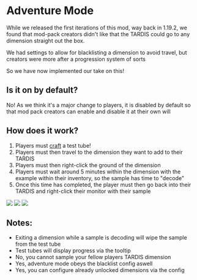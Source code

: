 # Adventure Mode

While we released the first iterations of this mod, way back in 1.19.2,
we found that mod-pack creators didn't like that the TARDIS could go to any dimension straight out the box.

We had settings to allow for blacklisting a dimension to avoid travel, but creators were more after a progression system of sorts

So we have now implemented our take on this!

## Is it on by default?
No! As we think it's a major change to players, it is disabled by default so that mod pack creators can enable and disable it at their own will

## How does it work? 
1. Players must [craft](Crafting-Table-Recipes.md#test-tube-only-required-in-adventure-mode-upcoming) a test tube!
2. Players must then travel to the dimension they want to add to their TARDIS
3. Players must then right-click the ground of the dimension
4. Players must wait around 5 minutes within the dimension with the example within their inventory, so the sample has time to "decode"
5. Once this time has completed, the player must then go back into their TARDIS and right-click their monitor with their sample 

![](test_tube_no_sample.png)
![](test_tube_decoding_sample.png)
![](test_tube_final_sample.png)

## Notes:
- Exiting a dimension while a sample is decoding will wipe the sample from the test tube
- Test tubes will display progress via the tooltip 
- No, you cannot sample your fellow players TARDIS dimension
- Yes, adventure mode obeys the blacklist config aswell
- Yes, you can configure already unlocked dimensions via the config